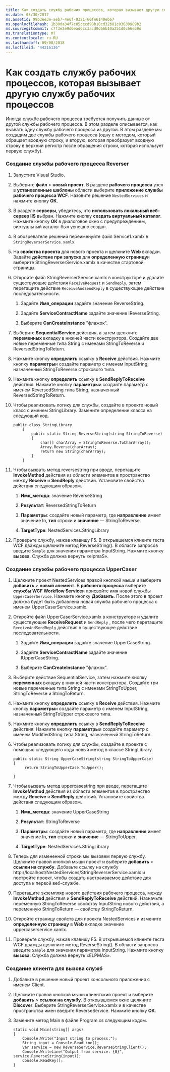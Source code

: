 ```yaml
---
title: Как создать службу рабочих процессов, которая вызывает другую службу рабочих процессов
ms.date: 03/30/2017
ms.assetid: 99b3ee3e-aeb7-4e6f-8321-60fe6140eb67
ms.openlocfilehash: 1b30da34f7c85cccd98b18cd32b81c83630989b2
ms.sourcegitcommit: c7f3e2e9d6ead6cc3acd0d66b10a251d0c66e59d
ms.translationtype: MT
ms.contentlocale: ru-RU
ms.lasthandoff: 09/08/2018
ms.locfileid: "44216136"
---
```

# <a name="how-to-create-a-workflow-service-that-calls-another-workflow-service"></a>Как создать службу рабочих процессов, которая вызывает другую службу рабочих процессов

Иногда службе рабочего процесса требуется получить данные от другой службы рабочего процесса. В этом разделе описывается, как вызвать одну службу рабочего процесса из другой. В этом разделе мы создадим две службы рабочего процесса (одну с методом, который обращает входную строку, и вторую, которая преобразует входную строку в верхний регистр после обращения строки, которая использует первую службу).

### <a name="to-create-the-reverser-workflow-service"></a>Создание службы рабочего процесса Reverser

1.  Запустите Visual Studio.

2.  Выберите **файл** > **новый проект**. В разделе **рабочего процесса** узел в **установленные шаблоны** области выберите **приложение службы рабочего процесса WCF**. Назовите решение `NestedServices` и нажмите кнопку **ОК**.

3.  В разделе **серверы**, убедитесь, что **использовать локальный веб-сервер IIS** выбран. Нажмите кнопку **создать виртуальный каталог**. Нажмите кнопку **ОК** в диалоговое окно с предупреждением, виртуальный каталог был успешно создан.

4.  В обозревателе решений переименуйте файл Service1.xamlx в `StringReverserService.xamlx`.

5.  На **свойства проекта** для нового проекта и щелкните **Web** вкладки. Задайте **действие при запуске** для **определенную страницу**и выберите StringReverserService.xamlx в качестве стартовой страницы.

6.  Откройте файл StringReverserService.xamlx в конструкторе и удалите существующие действия `ReceiveRequest` и `SendReply`, затем перетащите действие `ReceiveAndSendReply` в существующее действие последовательности.

    1.  Задайте **Имя_операции** задайте значение ReverseString.

    2.  Задайте **ServiceContractName** задайте значение IReverseString.

    3.  Выберите **CanCreateInstance** "флажок".

7.  Выберите **SequentialService** действия, а затем щелкните **переменных** вкладку в нижней части конструктора. Создайте две новые переменные типа String с именами StringToReverse и ReversedStringToReturn.

8.  Нажмите кнопку **определить** ссылку в **Receive** действия. Нажмите кнопку **параметры**и создайте параметр с именем InputString, назначенный StringToReverse строкового типа.

9. Нажмите кнопку **определить** ссылку в **SendReplyToReceive** действия. Нажмите кнопку **параметры**и создайте параметр с именем ReversedString типа String, назначенный ReversedStringToReturn.

10. Чтобы реализовать логику для службы, создайте в проекте новый класс с именем StringLibrary.  Замените определение класса на следующий код.

    ```
    public class StringLibrary
        {
            public static String ReverseString(string StringToReverse)
            {
                char[] charArray = StringToReverse.ToCharArray();
                Array.Reverse(charArray);
                return new String(charArray);
            }
        }
    ```

11. Чтобы вызвать метод reversestring при вводе, перетащите **InvokeMethod** действия из области элементов в пространство между **Receive** и **SendReply** действий. Установите свойства действия следующим образом.

    1.  **Имя_метода**: значение ReverseString

    2.  **Результат**: ReversedStringToReturn

    3.  **Параметры**: создайте новый параметр, где **направление** имеет значение In, **тип** строки и **значение** ― StringToReverse.

    4.  **TargetType**: NestedServices.StringLibrary

12. Проверьте службу, нажав клавишу F5. В открывшемся клиенте теста WCF дважды щелкните метод ReverseString(). В области запросов введите `Sample` для значения параметра InputString. Нажмите кнопку **вызова**. Служба должна вернуть «elpmaS».

### <a name="to-create-the-uppercaser-workflow-service"></a>Создание службы рабочего процесса UpperCaser

1.  Щелкните проект NestedServices правой кнопкой мыши и выберите **добавить** > **новый элемент**. В **рабочего процесса** выберите **службы WCF Workflow Service**и присвойте имя новой службы `UpperCaserService`. Нажмите кнопку **Добавить**. После этого в проект должна будет быть добавлена новая служба рабочего процесса с именем UpperCaserService.xamlx.

2.  Откройте файл UpperCaserService.xamlx в конструкторе и удалите существующие **ReceiveRequest** и `SendReply` , после чего перетащите `ReceiveAndSendReply` действия в существующее действие последовательности.

    1.  Задайте **Имя_операции** задайте значение UpperCaseString.

    2.  Задайте **ServiceContractName** задайте значение IUpperCaseString.

    3.  Выберите **CanCreateInstance** "флажок".

3.  Выберите действие SequentialService, затем нажмите кнопку **переменных** вкладку в нижней части конструктора. Создайте три новые переменные типа String с именами StringToUpper, StringToReverse и StringToReturn.

4.  Нажмите кнопку **определить** ссылку в **Receive** действия. Нажмите кнопку **параметры**и создайте параметр с именем InputString, назначенный StringToUpper строкового типа.

5.  Нажмите кнопку **определить** ссылку в **SendReplyToReceive** действия. Нажмите кнопку **параметры**и создайте параметр с именем ModifiedString типа String, назначенный StringToReturn.

6.  Чтобы реализовать логику для службы, создайте в проекте с помощью следующего кода новый метод в классе StringLibrary.

    ```
    public static String UpperCaseString(string StringToUpperCase)
    {
         return StringToUpperCase.ToUpper();

    }
    ```

7.  Чтобы вызвать метод uppercasestring при вводе, перетащите **InvokeMethod** действия из области элементов в пространство между **Receive** и **SendReply** действий. Установите свойства действия следующим образом.

    1.  **Имя_метода**: значение UpperCaseString

    2.  **Результат**: StringToReverse

    3.  **Параметры**: создайте новый параметр, где **направление** имеет значение In, **тип** строки и **значение** ― StringToUpper.

    4.  **TargetType**: NestedServices.StringLibrary

8.  Теперь для измененной строки мы вызовем первую службу. Щелкните правой кнопкой мыши проект и выберите **добавить** > **ссылки на службу**. Добавьте ссылку на службу http://localhost/NestedServices/StringReverserService.xamlx и постройте проект, чтобы создать настраиваемое действие для доступа к первой веб-службе.

9. Перетащите экземпляр нового действия рабочего процесса, между **InvokeMethod** действия и **SendReplyToReceive** действий. Назначьте переменную StringToReverse свойству InputString нового действия, а переменную StringToReturn ― свойству StringToReturn.

10. Откройте страницу свойств для проекта NestedServices и измените **определенную страницу** в **Web** вкладке значение uppercaserservice.xamlx.

11. Проверьте службу, нажав клавишу F5. В открывшемся клиенте теста WCF дважды щелкните метод ReverseString(). В области запросов введите `Sample` для значения параметра InputString. Нажмите кнопку **вызова**. Служба должна вернуть «ELPMAS».

### <a name="to-create-a-client-to-call-the-services"></a>Создание клиента для вызова служб

1.  Добавьте в решение новый проект консольного приложения с именем Client.

2.  Щелкните правой кнопкой мыши клиентский проект и выберите **добавить** > **ссылки на службу**. В открывшемся окне щелкните **Discover**. Выберите StringReverserService.xamlx и в качестве пространства имен введите ReverseService.  Нажмите кнопку **ОК**.

3.  Замените метод Main в файле Program.cs следующим кодом.

    ```
    static void Main(string[] args)
    {
        Console.Write("Input string to process:");
        String input = Console.ReadLine();
        var service = new ReverseService.ReverseStringClient();
        Console.WriteLine("Output from service: {0}", service.ReverseString(input));
        Console.ReadKey();
    }
    ```